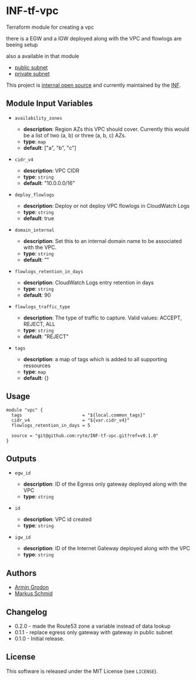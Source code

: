# INF-tf-vpc

Terraform module for creating a vpc

there is a EGW and a IGW deployed along with the VPC and flowlogs are beeing setup

also a available in that module
- [public subnet](subnet/public/README.md)
- [private subnet](subnet/private/README.md)


This project is [internal open source](https://en.wikipedia.org/wiki/Inner_source)
and currently maintained by the [INF](https://github.com/orgs/ryte/teams/inf).


## Module Input Variables

- `availability_zones`
    -  __description__: Region AZs this VPC should cover. Currently this would be a list of two (a, b) or three (a, b, c) AZs.
    -  __type__: `map`
    -  __default__: ["a", "b", "c"]

- `cidr_v4`
    -  __description__: VPC CIDR
    -  __type__: `string`
    -  __default__: "10.0.0.0/16"

- `deploy_flowlogs`
    -  __description__: Deploy or not deploy VPC flowlogs in CloudWatch Logs
    -  __type__: `string`
    -  __default__: true

- `domain_internal`
    -  __description__: Set this to an internal domain name to be associated with the VPC.
    -  __type__: `string`
    -  __default__: ""

- `flowlogs_retention_in_days`
    -  __description__: CloudWatch Logs entry retention in days
    -  __type__: `string`
    -  __default__: 90

- `flowlogs_traffic_type`
    -  __description__: The type of traffic to capture. Valid values: ACCEPT, REJECT, ALL
    -  __type__: `string`
    -  __default__: "REJECT"

- `tags`
    -  __description__: a map of tags which is added to all supporting ressources
    -  __type__: `map`
    -  __default__: {}

## Usage

```hcl
module "vpc" {
  tags                       = "${local.common_tags}"
  cidr_v4                    = "${var.cidr_v4}"
  flowlogs_retention_in_days = 5

  source = "git@github.com:ryte/INF-tf-vpc.git?ref=v0.1.0"
}
```

## Outputs

- `egw_id`
    -  __description__: ID of the Egress only gateway deployed along with the VPC
    -  __type__: `string`

- `id`
    -  __description__: VPC id created
    -  __type__: `string`

- `igw_id`
    -  __description__: ID of the Internet Gateway deployed along with the VPC
    -  __type__: `string`


## Authors

- [Armin Grodon](https://github.com/x4121)
- [Markus Schmid](https://github.com/h0raz)

## Changelog

- 0.2.0 - made the Route53 zone a variable instead of data lookup
- 0.1.1 - replace egress only gateway with gateway in public subnet
- 0.1.0 - Initial release.

## License

This software is released under the MIT License (see `LICENSE`).
